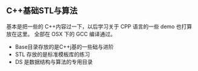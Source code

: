 
C++基础STL与算法
---
基本是把一些的 C++内容过一下，以后学习关于 CPP 语言的一些 demo 也打算放在这里。
全部在 OSX 下的 GCC 编译通过。

* Base目录存放的是C++j基的一些础与进阶
* STL 存放的是标准模板库的练习
* DS 是数据结构与算法的专用目录
